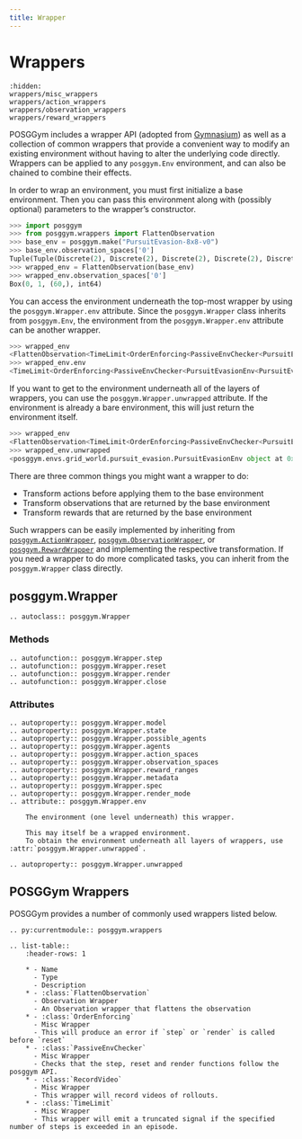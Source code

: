 ```yaml
---
title: Wrapper
---
```


# Wrappers

```{toctree}
:hidden:
wrappers/misc_wrappers
wrappers/action_wrappers
wrappers/observation_wrappers
wrappers/reward_wrappers
```


POSGGym includes a wrapper API (adopted from [Gymnasium](https://gymnasium.farama.org/api/wrappers/)) as well as a collection of common wrappers that provide a convenient way to modify an existing environment without having to alter the underlying code directly. Wrappers can be applied to any `posggym.Env` environment, and can also be chained to combine their effects.

In order to wrap an environment, you must first initialize a base environment. Then you can pass this environment along with (possibly optional) parameters to the wrapper’s constructor.

```python
>>> import posggym
>>> from posggym.wrappers import FlattenObservation
>>> base_env = posggym.make("PursuitEvasion-8x8-v0")
>>> base_env.observation_spaces['0']
Tuple(Tuple(Discrete(2), Discrete(2), Discrete(2), Discrete(2), Discrete(2), Discrete(2)), Tuple(Discrete(8), Discrete(8)), Tuple(Discrete(8), Discrete(8)), Tuple(Discrete(8), Discrete(8)))
>>> wrapped_env = FlattenObservation(base_env)
>>> wrapped_env.observation_spaces['0']
Box(0, 1, (60,), int64)
```

You can access the environment underneath the top-most wrapper by using the `posggym.Wrapper.env` attribute. Since the `posggym.Wrapper` class inherits from `posggym.Env`, the environment from the `posggym.Wrapper.env` attribute can be another wrapper.

```python
>>> wrapped_env
<FlattenObservation<TimeLimit<OrderEnforcing<PassiveEnvChecker<PursuitEvasionEnv<PursuitEvasion-8x8-v0>>>>>>
>>> wrapped_env.env
<TimeLimit<OrderEnforcing<PassiveEnvChecker<PursuitEvasionEnv<PursuitEvasion-8x8-v0>>>>>
```

If you want to get to the environment underneath all of the layers of wrappers, you can use the `posggym.Wrapper.unwrapped` attribute. If the environment is already a bare environment, this will just return the environment itself.

```python
>>> wrapped_env
<FlattenObservation<TimeLimit<OrderEnforcing<PassiveEnvChecker<PursuitEvasionEnv<PursuitEvasion-8x8-v0>>>>>>
>>> wrapped_env.unwrapped
<posggym.envs.grid_world.pursuit_evasion.PursuitEvasionEnv object at 0x7f9713bf4e80>
```

There are three common things you might want a wrapper to do:

- Transform actions before applying them to the base environment
- Transform observations that are returned by the base environment
- Transform rewards that are returned by the base environment

Such wrappers can be easily implemented by inheriting from [`posggym.ActionWrapper`](/api/wrappers/action_wrappers), [`posggym.ObservationWrapper`](/api/wrappers/observation_wrappers), or [`posggym.RewardWrapper`](/api/wrappers/reward_wrappers) and implementing the respective transformation. If you need a wrapper to do more complicated tasks, you can inherit from the `posggym.Wrapper` class directly.

## posggym.Wrapper

```{eval-rst}
.. autoclass:: posggym.Wrapper
```

### Methods

```{eval-rst}
.. autofunction:: posggym.Wrapper.step
.. autofunction:: posggym.Wrapper.reset
.. autofunction:: posggym.Wrapper.render
.. autofunction:: posggym.Wrapper.close
```

### Attributes

```{eval-rst}
.. autoproperty:: posggym.Wrapper.model
.. autoproperty:: posggym.Wrapper.state
.. autoproperty:: posggym.Wrapper.possible_agents
.. autoproperty:: posggym.Wrapper.agents
.. autoproperty:: posggym.Wrapper.action_spaces
.. autoproperty:: posggym.Wrapper.observation_spaces
.. autoproperty:: posggym.Wrapper.reward_ranges
.. autoproperty:: posggym.Wrapper.metadata
.. autoproperty:: posggym.Wrapper.spec
.. autoproperty:: posggym.Wrapper.render_mode
.. attribute:: posggym.Wrapper.env

    The environment (one level underneath) this wrapper.

    This may itself be a wrapped environment.
    To obtain the environment underneath all layers of wrappers, use :attr:`posggym.Wrapper.unwrapped`.

.. autoproperty:: posggym.Wrapper.unwrapped
```

## POSGGym Wrappers

POSGGym provides a number of commonly used wrappers listed below.

```{eval-rst}
.. py:currentmodule:: posggym.wrappers

.. list-table::
    :header-rows: 1

    * - Name
      - Type
      - Description
    * - :class:`FlattenObservation`
      - Observation Wrapper
      - An Observation wrapper that flattens the observation
    * - :class:`OrderEnforcing`
      - Misc Wrapper
      - This will produce an error if `step` or `render` is called before `reset`
    * - :class:`PassiveEnvChecker`
      - Misc Wrapper
      - Checks that the step, reset and render functions follow the posggym API.
    * - :class:`RecordVideo`
      - Misc Wrapper
      - This wrapper will record videos of rollouts.
    * - :class:`TimeLimit`
      - Misc Wrapper
      - This wrapper will emit a truncated signal if the specified number of steps is exceeded in an episode.
```
